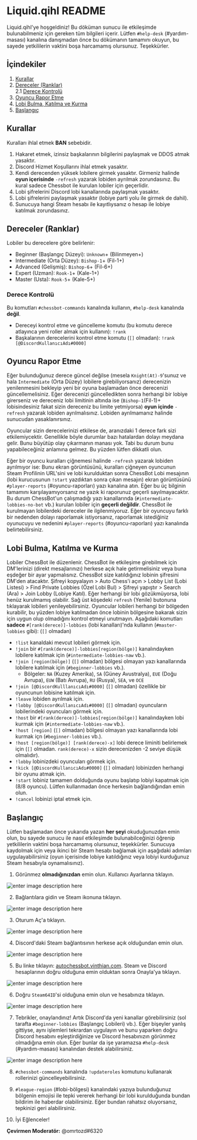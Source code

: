 ﻿# Liquid.qihl README

Liquid.qihl'ye hoşgeldiniz! Bu döküman sunucu ile etkileşimde bulunabilmeniz için gereken tüm bilgileri içerir. Lütfen `#help-desk` (#yardım-masası) kanalına danışmadan önce bu dökümanın tamamını okuyun, bu sayede yetkililerin vaktini boşa harcamamış olursunuz. Teşekkürler.

## İçindekiler

1. [Kurallar](#kurallar)  
2. [Dereceler (Ranklar)](#dereceler-ranklar)  
	2.1 [Derece Kontrolü](#derece-kontrolü)  
3. [Oyuncu Rapor Etme](#oyuncu-rapor-etme)  
4. [Lobi Bulma, Katılma ve Kurma](#lobi-bulma-katılma-ve-kurma)  
5. [Başlangıç](#başlangıç)

## Kurallar
Kuralları ihlal etmek **BAN** sebebidir.

1. Hakaret etmek, izinsiz başkalarının bilgilerini paylaşmak ve DDOS atmak yasaktır.
2. Discord Hizmet Koşullarını ihlal etmek yasaktır.
3. Kendi derecenden yüksek lobilere girmek yasaktır. Girmeniz halinde **oyun içerisinde** `-refresh` yazarak lobiden ayrılmak zorundasınız. Bu kural sadece Chessbot ile kurulan lobiler için geçerlidir.
4. Lobi şifrelerini Discord lobi kanallarında paylaşmak yasaktır.
5. Lobi şifrelerini paylaşmak yasaktır (lobiye parti yolu ile girmek de dahil).
6. Sunucuya hangi Steam hesabı ile kayıtlıysanız o hesap ile lobiye katılmak zorundasınız.

## Dereceler (Ranklar)
Lobiler bu derecelere göre belirlenir:

- Beginner (Başlangıç Düzeyi): `Unknown`+ (Bilinmeyen+)
- Intermediate (Orta Düzey): `Bishop-1`+ (Fil-1+)
- Advanced (Gelişmiş): `Bishop-6`+ (Fil-6+)
- Expert (Uzman): `Rook-1`+ (Kale-1+)
- Master (Usta): `Rook-5`+ (Kale-5+)

### Derece Kontrolü
Bu komutları `#chessbot-commands` kanalında kullanın, `#help-desk` kanalında **değil**.

- Dereceyi kontrol etme ve güncelleme komutu (bu komutu derece atlayınca yeni roller almak için kullanın): `!rank`
- Başkalarının derecelerini kontrol etme komutu (`[]` olmadan): `!rank [@DiscordKullanıcıAdı#0000]` 
             
## Oyuncu Rapor Etme

Eğer bulunduğunuz derece güncel değilse (mesela `Knight(At)-9`'sunuz ve hala `Intermediate` (Orta Düzey) lobilere girebiliyorsanız) derecenizin yenilenmesini bekleyip yeni bir oyuna başlamadan önce derecenizi güncellemelisiniz. Eğer derecenizi güncelledikten sonra herhangi bir lobiye girerseniz ve dereceniz lobi limitinin altında ise (`Bishop-1`(Fil-1)+ lobisindesiniz fakat sizin dereceniz bu limite yetmiyorsa) **oyun içinde** `-refresh` yazarak lobiden ayrılmalısınız. Lobiden ayrılmamanız halinde sunucudan yasaklanırsınız.

Oyuncular sizin derecelerinizi etkilese de, aranızdaki 1 derece fark sizi etkilemiycektir. Genellikle böyle durumlar bazı hatalardan dolayı meydana gelir. Bunu büyütüp olay çıkarmanın manası yok. Tabi bu durum bunu yapabileceğiniz anlamına gelmez. Bu yüzden lütfen dikkatli olun.

Eğer bir oyuncu kuralları çiğnemesi halinde `-refresh` yazarak lobiden ayrılmıyor ise: Bunu ekran görüntüsünü, kuralları çiğneyen oyuncunun Steam Profilinin URL'sini ve lobi kurulduktan sonra ChessBot Lobi mesajının (lobi kurucusunun `!start` yazdıktan sonra çıkan mesajın) ekran görüntüsünü `#player-reports` (#oyuncu-raporları) yazı kanalına atın. Eğer bu üç bilginin tamamını karşılayamıyorsanız ne yazık ki raporunuz geçerli sayılmayacaktır. Bu durum ChessBot'un çalışmadığı yazı kanallarında (`#intermediate-lobbies-no-bot` vb.) kurulan lobiler için **geçerli değildir**. ChessBot ile kurulmayan lobilerdeki dereceler ile ilgilenmiyoruz. Eğer bir oyuncuyu farklı bir nedenden dolayı raporlamak istiyorsanız, raporlamak istediğiniz oyunucuyu ve nedenini `#player-reports` (#oyuncu-raporları) yazı kanalında belirtebilirsiniz.
    
## Lobi Bulma, Katılma ve Kurma

Lobiler ChessBot ile düzenlenir. ChessBot ile etkileşime girebilmek için DM'lerinizi (direkt mesajlarınızı) herkese açık hale getirmelisiniz veya buna eşdeğer bir ayar yapmalısnız. ChessBot size katıldığınız lobinin şifresini DM'den atacaktır. Şifreyi kopyalayın > Auto Chess'i açın > Lobby List (Lobi Listesi) > Find Private Lobbies (Özel Lobi Bul) > Şifreyi yapıştır > Search (Ara) > Join Lobby (Lobiye Katıl). Eğer herhangi bir lobi gözükmüyorsa, lobi henüz kurulmamış olabilir. Sağ üst köşedeki `refresh` (Yenile) butonuna tıklayarak lobileri yenileyebilirsiniz. Oyuncular lobileri herhangi bir bölgeden kurabilir, bu yüzden lobiye katılmadan önce lobinin bölgesine bakarak sizin için uygun olup olmadığını kontrol etmeyi unutmayın.  Aşağıdaki komutları **sadece**  `#[rank(derece)]-lobbies` (lobi kanalları)'nda kullanın (`#master-lobbies` gibi): (`[]` olmadan)

- `!list` kanaldaki mevcut lobileri görmek için.
- `!join` bir `#[rank(derece)]-lobbies[region(bölge)]` kanalındayken lobilere katılmak için (`#intermediate-lobbies-naw` vb.).
- `!join [region(bölge)]` (`[]` olmadan) bölgesi olmayan yazı kanallarında lobilere katılmak için (`#beginner-lobbies` vb.).
	- Bölgeler: `NA` (Kuzey Amerika), `SA` (Güney Avustralya), `EUE` (Doğu Avrupa), `EUW` (Batı Avrupa), `RU` (Rusya), `SEA`, ve `OCE`
- `!join [@DiscordKulllanıcıAdı#0000]` (`[]` olmadan) özellikle bir oyuncunun lobisine katılmak için.
- `!leave` lobiden ayrılmak için.
- `!lobby [@DiscordKullanıcıAdı#0000]` (`[]` olmadan) oyuncuların lobilerindeki oyuncuları görmek için.
- `!host` bir `#[rank(derece)]-lobbies[region(bölge)]` kanalındayken lobi kurmak için (`#intermediate-lobbies-naw` vb.).
- `!host [region]` (`[]` olmadan) bölgesi olmayan yazı kanallarında lobi kurmak içn (`#beginner-lobbies` vb.).
- `!host [region(bölge)] [rank(derece)-x]` lobi derece liminiti belirlemek için (`[]` olmadan. `rank(derece)-x` sizin derecenizden -2 seviye düşük olmalıdır).
- `!lobby` lobinizdeki oyuncuları görmek için.
- `!kick [@DiscordKullanıcıAdı#0000]` (`[]` olmadan) lobinizden herhangi bir oyunu atmak için.
- `!start` lobiniz tamamen dolduğunda oyunu başlatıp lobiyi kapatmak için (8/8 oyuncu). Lütfen kullanmadan önce herkesin bağlandığından emin olun.
- `!cancel` lobinizi iptal etmek için.

         
## Başlangıç
Lütfen başlamadan önce yukarıda yazan **her şeyi** okuduğunuzdan emin olun, bu sayede sunucu ile nasıl etkileşimde bulunabilceğinizi öğrenip yetkililerin vaktini boşa harcamamış olursunuz, teşekkürler. Sunucuya kaydolmak için veya ikinci bir Steam hesabı bağlamak için aşağıdaki adımları uygulayabilirsiniz (oyun içerisinde lobiye katıldığınız veya lobiyi kurduğunuz Steam hesabıyla oynamalısınız).
 
1. Görünmez **olmadığınızdan** emin olun. Kullanıcı Ayarlarına tıklayın.

![enter image description here](https://lh3.googleusercontent.com/MMTSrv1gS8NG3wFOx9w81nyQj7T6pkwZIgz_z3yysyis_4vnfhJ9dVDDtZPEaHkZMgIMP2td3rsKuC9LfAGnKn6KCIh2FG8U8kxqgd_LahV40VJPVUAePYV14lsS8iiNWIvRkPFq7xEt3i2QkFwND6yiylNspa7NAWry_WWo8d19oOSmEZkMvGprR_v6IX8rV-_XBAvH70rrk02e0b-cXwLW5S6ciOIySeR2gwk3TOXM_6ZVbhiwR9msTIIXDRwhznVwobgoSdF9O-iXl9RJF1f5_3e0hmUZTfH_HHQoAi8pCELsjOpE4SL1usAV-5GYoT3UoQL5RnM5bj4ideycSGdh0kfEeo2wp89P-5rvChlxMEHgXVqURz9wf3eYMPERHNWUBx54yxsXin0P6ytx79ipzloODv2cl8QHows6vEDgiD2IBrpckhbNeUUX27hUUQF3qKs9NEDl2V9T25LfEfNVYbCCR3ATDbk3Eo56wSc99pnPRWO0fd25Xgsus7P_hQat2fu6SQmIgYkcbm5d7DXIpmKtuQyAsnAnWqRDDG3A0YbdjNlCDMBHle2ZyX19A_YVIWynorCq4mZ_idOAFEUbMhpAJCKT0K7Ii6LjXYbIcclZDt5sXzFtWfgw3HA8CFymnX3s85_-H5qXe5ERsEdpejKL3g=w221-h48-no)

2. Bağlantılara gidin ve Steam ikonuna tıklayın.

![enter image description here](https://lh3.googleusercontent.com/Q9fSK-pds9_vX9Qu9t1Szvek8KvV1ezaRf7Uy-OxXH4TiXkp85jzdjuvyB0_nzqne-4c62mtzr-YKeP-UTS-lF6Vb5XmHX5TkRPiFiScRngh9s94GfgJJKsCUZCeEyDEXGUfeJ6BMdVRKcM8qQhN4cIF02zXFVy9oqySFx30A7MuzkxkMCucgf8-hHEKNRvz-7keINU_sTwziBHWMQ6w1ZXWJ4ymSFhcghUpmw9gId5VXnARU8yaW35V-gvQWYdJWNy5r4cF2C9felxoUZdwi6fAq1pA5wHpxgusOzS8XN5l6nEZ-LvR6RahNooKSc35Cy4KyaRlaLXYKGODFFbZlWoAgOghTf-nzEGQbFzviD-B1TdG3-cWp-GVno6e9wKEaK67BuS2q7iCPbElhJb6sKpK6t3r-STs6WGZ5nuJP0jYuce-oeGoMig2q-A8R0rAf1I_AifR6acEFrZYfkgh06NYAxXoEOKEnL1kpJbHn_WHL3wfjHzwFa5ushhJN4bWXWEu8UDN_LdO4z9USV7HiJnP2Sz5SWSEgV1iQhYo1DJeOqpKtVJZ8JUhuJ9rhbolV9jgni7_Rdlc4NLNi1R6nupi0bSyMLEHHtANGA39zi9gVxe7okQI3DpJZtDRZ4R_B0al4SEIa9_n6G7YlFqfAxJpM46JfQ=w853-h225-no)

3. Oturum Aç'a tıklayın.

![enter image description here](https://lh3.googleusercontent.com/NVPZmJzSBEJXeDkvF_fV7oR6b1dpK9sYAoEZJK-Ay2ffRugPdtchvFL9YrWsxkQ9jNjNwMspB-TDLjFatQq9Knt6XwuSmHAWr1el1zcB_XiTLAWCvEUYH9hIw7Xb6QU1y1MkdJR8BMlygDxGEyfQjc26tk0ZO20sFLsNah6_hNIJFZWyBriSJxWq1Twfi1fXmqvS4oe6TJbNoBDDSxAnDVzOx-nDeRWfp664Zs5vAJ2ySS9qkuDj7iCipHNKwrQ-HyClp7wOoN3V58ggd2a89YsW_PYIbbK235fHN_kSVQAAhHZWOVvD7VDVbSX2ksRnMM0JMwYnUYLRJb8T0T-911Vv63oiz79aiLUAmqqFNao_d1k5zF1Ri8AcSYQsh_joYI8X-rXGSq0Bc8HYxRK3FsBx-ZfN2o1fsFN5jPbOf7_i5-BAWrR7RHs76C5zIpK8IQEl19b0T4bYCPRtueuCsVo0TaF8O7fhEC0ieFfieoS85NE9y2aYE2B8409ifyn3bU_hnUuWmOSv8E9cT8Pa016mBfN1Dx7suLUjpDi9zwyKM-4ssJzDwsLWPqLuquiY1wNJXMmzZSXjVHFLkeX-NTY5BT9DDjFb5CQnCSfBSfaUcq9mPU_k-Zp83DLh_YRMlYfHlEPHkonVPaENOTYVirKvCDiYmA=w949-h410-no)

4. Discord'daki Steam bağlantısının herkese açık olduğundan emin olun.

![enter image description here](https://lh3.googleusercontent.com/dAxiSKRutw2_TFZY2jP-FtpmKfwld_6zdLA5czdnAu5wlrL31bjph3SK6sTL69xH1Gte61lFI_c-JHGyhibZsFoLDn4Q8eXw9xd5bFkp2rckM92hRxqxERhakqeNzq3ZLdmkB10Qk1ltawSqACimkxcABxlZbfbnjLlIlPvAa0RLLXjKDWH_ey5iQ04oCE_Rm0z1dT1ISfAYwREB1Imx7UO0FW_TbKhew7eAR8VX1kLlElfMzhCptsZM9xoa1qanMQgoHwjDhkLG8cDBvniHLA73z3Jn62agtMCcbKWC7EeqIljuRgFL_1qDaHQa-WZGmTVsTIzcobW9te1BD5MxoPXydHZDigpMi2wUK6OorvZZe1s10IReEGbC2oCb2JhHx3XDPy2T6-xUt--0IaHluy1cQZPjHihEv2KsAHhBJO1U4-6k2DRjRWRYu9FXZci78VapkgZ4frCADYiwQI3K1BI9JPhvYfXDid7hCvfh_j4gymCCwd3fEqxDUAkiTPfkt1G5FPJwGlaALTRolgpB_wc5BvizGK2h-LVXX4BxbEkohSkzoh1emzlKh0xjGhWci-MqcsqCBmW2d22GuTgc2iYieOqBz6e8PDhg7xg3PmwimLDolJB5E5xqYPAeA3rbNmmM9TW78iX5iVOceufPOnWFckNrDQ=w597-h124-no)

5. Bu linke tıklayın: <a href="http://autochessbot.vinthian.com" target="_blank">autochessbot.vinthian.com</a>. Steam ve Discord hesaplarının doğru olduğuna emin olduktan sonra Onayla'ya tıklayın.

![enter image description here](https://lh3.googleusercontent.com/8PGjfH8h52McYeYarJWWILHxU9BKKqddHZyK7INKO5k6r4ZDlBXLMCPuWNYNPU5WMsmlERDOE_HaRGjOuItBzqUscfh1MI0kBOgnhUlD77NznPw9ykRMtmQIuQuKJ6o2TlWegClDH5ZhwtcxsgMvxYkgStmuNKLhNFlnC4P54p_v9aSuNGei2ljTBagkzgfqbL8mveIhWHOaxRGOB9SvbYFR-Gu79OXDt7QByNzE0SGFqxrkRxLFV_C-IS6e7GfY6i_X63oSYrMrKd5LSUsjfMugpgV92ShsCz1-mhZNkgq03ijVwAs-REQqaj85SubpNo0YBZA0GMTAFogHlp4Fw3TMEi8FbTiQjy_Pvps9OhNbFh1BeMrQqqP_r6SqiiPaL7PTqErZHk3sl-9ssQbe-v_7OYvGaLvoCE7-OMxB-Qb1qTTcVrMdLJs61Ao8AZ9IuHl8UK7hjpsz9pPpl9SaUxww0mQ43czSDpw02KMGacwCzaCqlS0l-VMMFh-34aK6u6F0PVumvpTz8htGQUwkcVxvPpZOBwBktQpU4W0fA8C3KNP6zYFzIoS5uDmMEiJLHrwGIqq-Px0szIGzBa_Gd-_Xp73YVFbnX80UlgpwtlDIAEez7RZRUSYQswC2p71Cu0CVhy6pDjxOg6bJ_ANGH3yZHiynrg=w501-h527-no) 

6. Doğru `Steam64ID`'si olduğuna emin olun ve  hesabınıza tıklayın.

![enter image description here](https://lh3.googleusercontent.com/is5EmtCR0P9yqzDiT2heVAPHiuZTV3iX43N56fBbs70Sb-YNKino0Zi0ZYT5Qfw_JyHhKRYE3dZfQUQz9qWB_TK5rj2S72TPVdZp_xBVmOFzwfGTnkKpUvxU7BDc3-iypnuMbj2DUPxgGgxNkLCAb1dqT8zZN2wAtVXKsIjrg3yOJ3FJMbe0ZOnDcO_NlZsCLZ6_jNAsVOd99QxJJ2QFqSzlU1QobRkQTytSTQw8nLuH5oGexBywpW5a2QG0paYSL10T4J-1xYaMDvUhWJ6ZsozRDAP-E2hs9RScQ51viP3rcYBLU90LOfsx3IBuisHg5vrVJxa2JmySXYzSa4MJBPlC72-JL5_5PlKMovgPSCPwHdVVFi_UTrrAfYcF3gcuAoh5R37GWZ9tfkrBW0C7ZNHGY0VoVL6-V00_BiqnqjhLnhOISaRcb0ADx5MtDXw_MjsoXQGqtxWBi7FkK52LDK9-xX9_WDJZ1mPb3gqu6ZJoJ3K0sMw4u_OvVgU1_-uhnsELTvHtqmSZiM-ZMR0QHY7oKp2SVnapK2PGRR2Y077XjiVbbhqHHon3VNLcHhPDmenz7G0OXMybBo-N2Fjv_F8eRWY5UzfuTkGBWs-qLU6B8FAtHT2HFcyrj86hkSjhgb8WWdZgOGB9t50nQH3doOfNF7KzCA=w480-h199-no)

7. Tebrikler, onaylandınız! Artık Discord'da yeni kanallar görebilirsiniz (sol tarafta `#beginner-lobbies` (Başlangıç Lobileri) vb.). Eğer bişeyler yanlış gittiyse, aynı işlemleri tekrardan uygulayın ve bunu yaparken doğru Discord hesabını eşleştirdiğinize ve Discord hesabınızın görünmez olmadığına emin olun. Eğer bunlar da işe yaramazsa `#help-desk` (#yardım-masası) kanalından destek alabilirsiniz.

![enter image description here](https://lh3.googleusercontent.com/ZlXPsS5_wWcrhmuOpvaYUixIho_W6IC_HUYXfbAwIvh1t_mUT4J-WlX-Jiol_utcda0SmypX6DrG_J9R5MSOtiBUWhtLaAra9yK9fUXHdRvcXZ6MaXoYzU-XyexFWbnDkD0Hx-ZWmu1vAcxXfjtm5vUBeV85BC1pB-lDkv0spahMEuVX-mMcPEpHW8LnU6ZMLcB3EOmg3nbyfz_YbjZp3wPmWEG_p_lsgbqSnYZrydaf-axNh-M6ugdrZiB_XKsKY3rPfKSipeoJ-1UzUSliY7VFSyO3x_JbCsmXw1fybd695ZN6nvmOrJrqCmt6lzKyDvcpqXOaJh2cja8GcLV7NVoiKQKTbj1jCXcqvPhEwZunOJyjsZm5vSEY7syaecoZy1sbA-KjG5tqPJbsc-ktA9ROMj_Ce4I8dbptL08Qh4DjO_5b0rGjtu6S4V_C_wzdBfGMIJIzFbHoNAOob9LWNfdWyS_Eeun6x7cHMzmmlGzjy6HlH_m0z7ZX_IRxM4sdcYwpg7p9FETaP3IU75xhUy7NyYsTl2a1BysrlRV8o1C-4HFLZKVniicec57DXgDQa5ERdbG1QxeERGvFHVfaZDhbbbSuis48DhK4OZpfVWn5NyhzrawKS21Lj-HUKo48ypfN956lRqWSOXwvG5_xPJ1ImgdlHg=w485-h227-no)

8. `#chessbot-commands` kanalında  `!updateroles` komutunu kullanarak rollerinizi güncelleyebilirsiniz.
    
9. `#league-region` (#lobi-bölgesi) kanalındaki yazıya bulunduğunuz bölgenin emojisi ile tepki vererek herhangi bir lobi kurulduğunda bundan bildirim ile haberdar olabilirsiniz. Eğer bundan rahatsız oluyorsanız, tepkinizi geri alabilirsiniz.

10. İyi Eğlenceler!

**Çevirmen Moderatör:** @omrtozd#6320
